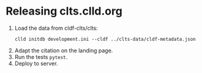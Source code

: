 # Releasing clts.clld.org

1. Load the data from cldf-clts/clts:
   ```shell
   clld initdb development.ini --cldf ../clts-data/cldf-metadata.json
   ```
2. Adapt the citation on the landing page.
3. Run the tests `pytest`.
4. Deploy to server.

